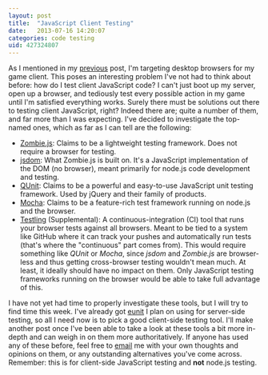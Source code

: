```yaml
---
layout: post
title:  "JavaScript Client Testing"
date:   2013-07-16 14:20:07
categories: code testing
uid: 427324807
---
```


As I mentioned in my [previous]({{page.previous.url}}) post, I'm targeting
desktop browsers for my game client. This poses an interesting problem I've not
had to think about before: how do I test client JavaScript code? I can't just
boot up my server, open up a browser, and tediously test every possible action in
my game until I'm satisfied everything works. Surely there must be solutions out
there to testing client JavaScript, right? Indeed there are; quite a number of
them, and far more than I was expecting. I've decided to investigate the
top-named ones, which as far as I can tell are the following:

- [Zombie.js](http://zombie.labnotes.org/): Claims to be a lightweight testing
  framework. Does not require a browser for testing.
- [jsdom](https://github.com/tmpvar/jsdom): What Zombie.js is built on. It's a
  JavaScript implementation of the DOM (no browser), meant primarily for node.js
  code development and testing.
- [QUnit](http://qunitjs.com/): Claims to be a powerful and easy-to-use
  JavaScript unit testing framework. Used by jQuery and their family of
  products.
- [Mocha](http://visionmedia.github.io/mocha/): Claims to be a feature-rich test
  framework running on node.js and the browser.
- [Testling](https://ci.testling.com/) (Supplemental): A continuous-integration
  (CI) tool that runs your browser tests against all browsers. Meant to be tied
  to a system like GitHub where it can track your pushes and automatically run
  tests (that's where the "continuous" part comes from). This would require
  something like _QUnit_ or _Mocha_, since _jsdom_ and _Zombie.js_ are
  browser-less and thus getting cross-browser testing wouldn't mean much. At
  least, it ideally should have no impact on them. Only JavaScript testing
  frameworks running on the browser would be able to take full advantage of
  this.

I have not yet had time to properly investigate these tools, but I will try to
find time this week. I've already got
[eunit](http://www.erlang.org/doc/apps/eunit/chapter.html) I plan on using for
server-side testing, so all I need now is to pick a good client-side testing
tool. I'll make another post once I've been able to take a look at these tools a
bit more in-depth and can weigh in on them more authoritatively. If anyone has
used any of these before, feel free to
[email](mailto:kolorahl@gmail.com?subject=JavaScript+Testing) me with your own
thoughts and opinions on them, or any outstanding alternatives you've come
across. Remember: this is for client-side JavaScript testing and **not** node.js
testing.
